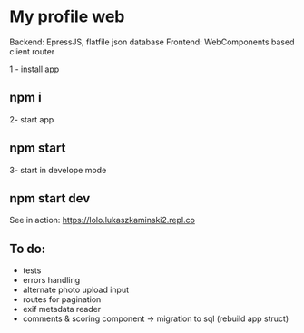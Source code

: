 # My profile web
Backend: EpressJS, flatfile json database
Frontend: WebComponents based client router

1 - install app
## npm i
2- start app
## npm start
3- start in develope mode
## npm start dev

See in action: https://lolo.lukaszkaminski2.repl.co

## To do:
- tests
- errors handling
- alternate photo upload input
- routes for pagination
- exif metadata reader
- comments & scoring component -> migration to sql (rebuild app struct)

